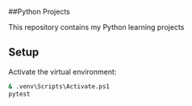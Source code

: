 #﻿#Python Projects

This repository contains my Python learning projects

## Setup
Activate the virtual environment:
```bash
& .venv\Scripts\Activate.ps1
pytest

